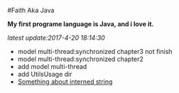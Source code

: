 #Faith Aka Java

**My first programe language is Java, and i love it.**  

  
*latest update:2017-4-20 18:14:30*
- model multi-thread:synchronized chapter3 not finish
- model multi-thread:synchronized chapter2 
- add model multi-thread
- add UtilsUsage dir  
- [Something about interned string](/Something_about_interned_string.md)